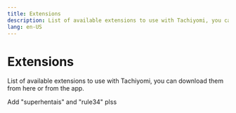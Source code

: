 ```yaml
---
title: Extensions
description: List of available extensions to use with Tachiyomi, you can download them from here or from the app.
lang: en-US
---
```


# Extensions

List of available extensions to use with Tachiyomi, you can download them from here or from the app.

<Extensions/>
Add "superhentais" and "rule34" plss
